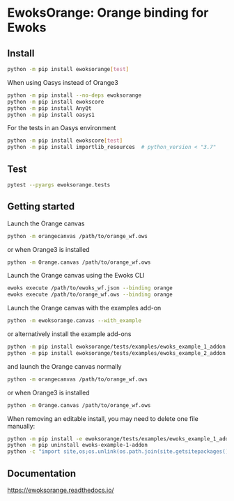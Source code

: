 # EwoksOrange: Orange binding for Ewoks

## Install

```bash
python -m pip install ewoksorange[test]
```

When using Oasys instead of Orange3

```bash
python -m pip install --no-deps ewoksorange
python -m pip install ewokscore
python -m pip install AnyQt
python -m pip install oasys1
```

For the tests in an Oasys environment

```bash
python -m pip install ewokscore[test]
python -m pip install importlib_resources  # python_version < "3.7"
```

## Test

```bash
pytest --pyargs ewoksorange.tests
```

## Getting started

Launch the Orange canvas

```bash
python -m orangecanvas /path/to/orange_wf.ows
```

or when Orange3 is installed

```bash
python -m Orange.canvas /path/to/orange_wf.ows
```

Launch the Orange canvas using the Ewoks CLI

```bash
ewoks execute /path/to/ewoks_wf.json --binding orange
ewoks execute /path/to/orange_wf.ows --binding orange
```

Launch the Orange canvas with the examples add-on

```bash
python -m ewoksorange.canvas --with_example
```

or alternatively install the example add-ons

```bash
python -m pip install ewoksorange/tests/examples/ewoks_example_1_addon
python -m pip install ewoksorange/tests/examples/ewoks_example_2_addon
```

and launch the Orange canvas normally

```bash
python -m orangecanvas /path/to/orange_wf.ows
```

or when Orange3 is installed

```bash
python -m Orange.canvas /path/to/orange_wf.ows
```

When removing an editable install, you may need to delete one file manually:

```bash
python -m pip install -e ewoksorange/tests/examples/ewoks_example_1_addon
python -m pip uninstall ewoks-example-1-addon
python -c "import site,os;os.unlink(os.path.join(site.getsitepackages()[0],'ewoks-example-1-addon-nspkg.pth'))"
```

## Documentation

https://ewoksorange.readthedocs.io/
